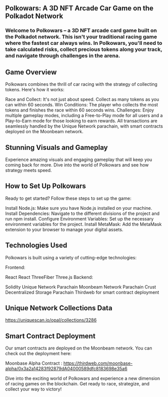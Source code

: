 ## Polkowars: A 3D NFT Arcade Car Game on the Polkadot Network

### Welcome to Polkowars – a 3D NFT arcade card game built on the Polkadot network. This isn't your traditional racing game where the fastest car always wins. In Polkowars, you'll need to take calculated risks, collect precious tokens along your track, and navigate through challenges in the arena.

## Game Overview

Polkowars combines the thrill of car racing with the strategy of collecting tokens. Here's how it works:

Race and Collect: It's not just about speed. Collect as many tokens as you can within 60 seconds.
Win Conditions: The player who collects the most tokens and finishes the race within 60 seconds wins.
Challenges: Enjoy multiple gameplay modes, including a Free-to-Play mode for all users and a Play-to-Earn mode for those looking to earn rewards.
All transactions are seamlessly handled by the Unique Network parachain, with smart contracts deployed on the Moonbeam network.

## Stunning Visuals and Gameplay
Experience amazing visuals and engaging gameplay that will keep you coming back for more. Dive into the world of Polkowars and see how strategy meets speed.


## How to Set Up Polkowars

Ready to get started? Follow these steps to set up the game:

Install Node.js: Make sure you have Node.js installed on your machine.
Install Dependencies: Navigate to the different divisions of the project and run npm install.
Configure Environment Variables: Set up the necessary environment variables for the project.
Install MetaMask: Add the MetaMask extension to your browser to manage your digital assets.

## Technologies Used

Polkowars is built using a variety of cutting-edge technologies:

Frontend:

React
React ThreeFiber
Three.js
Backend:

Solidity
Unique Network Parachain
Moonbeam Network Parachain
Crust Decentralized Storage Parachain
Thirdweb for smart contract deployment

## Unique Network Collections Data 

https://uniquescan.io/opal/collections/3286 

## Smart Contract Deployment

Our smart contracts are deployed on the Moonbeam network. You can check out the deployment here:

Moonbase Alpha Contract : https://thirdweb.com/moonbase-alpha/0x3a2a14283f92879dA04000589dfc8183698e35a6

Dive into the exciting world of Polkowars and experience a new dimension of racing games on the blockchain. Get ready to race, strategize, and collect your way to victory!